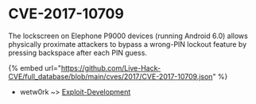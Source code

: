 # CVE-2017-10709

The lockscreen on Elephone P9000 devices (running Android 6.0) allows physically proximate attackers to bypass a wrong-PIN lockout feature by pressing backspace after each PIN guess.

{% embed url="https://github.com/Live-Hack-CVE/full_database/blob/main/cves/2017/CVE-2017-10709.json" %}


* wetw0rk ~> [Exploit-Development](https://www.alice-snow.ru/2017/database/cve-2017-10709/exploit-development-wetw0rk)